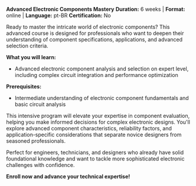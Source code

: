 **Advanced Electronic Components Mastery**
**Duration:** 6 weeks | **Format:** online | **Language:** pt-BR
**Certification:** No

Ready to master the intricate world of electronic components? This advanced course is designed for professionals who want to deepen their understanding of component specifications, applications, and advanced selection criteria.

**What you will learn:**
- Advanced electronic component analysis and selection on expert level, including complex circuit integration and performance optimization

**Prerequisites:**
- Intermediate understanding of electronic component fundamentals and basic circuit analysis

This intensive program will elevate your expertise in component evaluation, helping you make informed decisions for complex electronic designs. You'll explore advanced component characteristics, reliability factors, and application-specific considerations that separate novice designers from seasoned professionals.

Perfect for engineers, technicians, and designers who already have solid foundational knowledge and want to tackle more sophisticated electronic challenges with confidence.

**Enroll now and advance your technical expertise!**